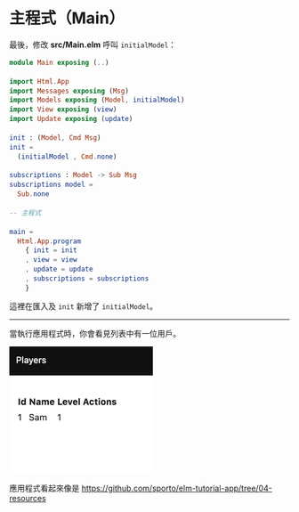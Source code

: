 # 主程式（Main）

最後，修改 __src/Main.elm__ 呼叫 `initialModel`：

```elm
module Main exposing (..)

import Html.App
import Messages exposing (Msg)
import Models exposing (Model, initialModel)
import View exposing (view)
import Update exposing (update)

init : (Model, Cmd Msg)
init =
  (initialModel , Cmd.none)

subscriptions : Model -> Sub Msg
subscriptions model =
  Sub.none

-- 主程式

main =
  Html.App.program
    { init = init
    , view = view
    , update = update
    , subscriptions = subscriptions
    }
```

這裡在匯入及 `init` 新增了 `initialModel`。

---

當執行應用程式時，你會看見列表中有一位用戶。

![Screenshot](screenshot.png)

應用程式看起來像是 <https://github.com/sporto/elm-tutorial-app/tree/04-resources>
